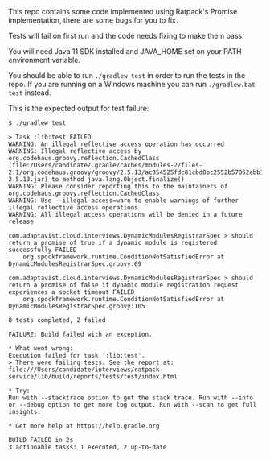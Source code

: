 This repo contains some code implemented using Ratpack's Promise implementation, there are some bugs for you to fix.

Tests will fail on first run and the code needs fixing to make them pass.

You will need Java 11 SDK installed and JAVA_HOME set on your PATH environment variable.

You should be able to run `./gradlew test` in order to run the tests in the repo. If you are running on a Windows machine you can run `./gradlew.bat test` instead.

This is the expected output for test failure:

```
$ ./gradlew test

> Task :lib:test FAILED
WARNING: An illegal reflective access operation has occurred
WARNING: Illegal reflective access by org.codehaus.groovy.reflection.CachedClass (file:/Users/candidate/.gradle/caches/modules-2/files-2.1/org.codehaus.groovy/groovy/2.5.13/ac054525fdc81cbd0bc2552b57052ebb1a93cd40/groovy-2.5.13.jar) to method java.lang.Object.finalize()
WARNING: Please consider reporting this to the maintainers of org.codehaus.groovy.reflection.CachedClass
WARNING: Use --illegal-access=warn to enable warnings of further illegal reflective access operations
WARNING: All illegal access operations will be denied in a future release

com.adaptavist.cloud.interviews.DynamicModulesRegistrarSpec > should return a promise of true if a dynamic module is registered successfully FAILED
    org.spockframework.runtime.ConditionNotSatisfiedError at DynamicModulesRegistrarSpec.groovy:69

com.adaptavist.cloud.interviews.DynamicModulesRegistrarSpec > should return a promise of false if dynamic module registration request experiences a socket timeout FAILED
    org.spockframework.runtime.ConditionNotSatisfiedError at DynamicModulesRegistrarSpec.groovy:105

8 tests completed, 2 failed

FAILURE: Build failed with an exception.

* What went wrong:
Execution failed for task ':lib:test'.
> There were failing tests. See the report at: file:///Users/candidate/interviews/ratpack-service/lib/build/reports/tests/test/index.html

* Try:
Run with --stacktrace option to get the stack trace. Run with --info or --debug option to get more log output. Run with --scan to get full insights.

* Get more help at https://help.gradle.org

BUILD FAILED in 2s
3 actionable tasks: 1 executed, 2 up-to-date

```

